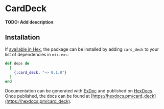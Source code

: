 # CardDeck

**TODO: Add description**

## Installation

If [available in Hex](https://hex.pm/docs/publish), the package can be installed
by adding `card_deck` to your list of dependencies in `mix.exs`:

```elixir
def deps do
  [
    {:card_deck, "~> 0.1.0"}
  ]
end
```

Documentation can be generated with [ExDoc](https://github.com/elixir-lang/ex_doc)
and published on [HexDocs](https://hexdocs.pm). Once published, the docs can
be found at [https://hexdocs.pm/card_deck](https://hexdocs.pm/card_deck).

